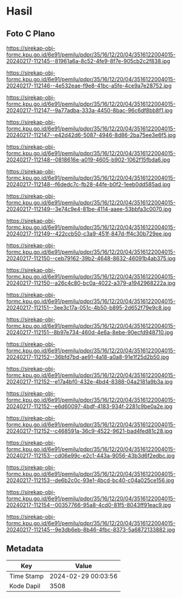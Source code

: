 # Hasil

## Foto C Plano

https://sirekap-obj-formc.kpu.go.id/6e91/pemilu/pdpr/35/16/12/20/04/3516122004015-20240217-112145--81961a6a-8c52-4fe9-8f7e-905cb2c2f838.jpg

https://sirekap-obj-formc.kpu.go.id/6e91/pemilu/pdpr/35/16/12/20/04/3516122004015-20240217-112146--4e532eae-f9e8-41bc-a5fe-4ce9a7e28752.jpg

https://sirekap-obj-formc.kpu.go.id/6e91/pemilu/pdpr/35/16/12/20/04/3516122004015-20240217-112147--9a77adba-333a-4450-8bac-96c6df8bb8f1.jpg

https://sirekap-obj-formc.kpu.go.id/6e91/pemilu/pdpr/35/16/12/20/04/3516122004015-20240217-112147--e42d42d6-5087-4946-8d86-2ba75ee3e6f5.jpg

https://sirekap-obj-formc.kpu.go.id/6e91/pemilu/pdpr/35/16/12/20/04/3516122004015-20240217-112148--0818616e-a019-4605-b902-1062f15fbda6.jpg

https://sirekap-obj-formc.kpu.go.id/6e91/pemilu/pdpr/35/16/12/20/04/3516122004015-20240217-112148--f6dedc7c-fb28-44fe-b0f2-1eeb0dd585ad.jpg

https://sirekap-obj-formc.kpu.go.id/6e91/pemilu/pdpr/35/16/12/20/04/3516122004015-20240217-112149--3e74c9e4-81be-4114-aaee-53bbfa3c0070.jpg

https://sirekap-obj-formc.kpu.go.id/6e91/pemilu/pdpr/35/16/12/20/04/3516122004015-20240217-112149--422ccb50-c3a9-451f-847d-ff4c30b729ee.jpg

https://sirekap-obj-formc.kpu.go.id/6e91/pemilu/pdpr/35/16/12/20/04/3516122004015-20240217-112150--ceb79162-39b2-4648-8632-46091b4ab375.jpg

https://sirekap-obj-formc.kpu.go.id/6e91/pemilu/pdpr/35/16/12/20/04/3516122004015-20240217-112150--a26c4c80-bc0a-4022-a379-a1942968222a.jpg

https://sirekap-obj-formc.kpu.go.id/6e91/pemilu/pdpr/35/16/12/20/04/3516122004015-20240217-112151--3ee3c17a-051c-4b50-b895-2d652f79e9c8.jpg

https://sirekap-obj-formc.kpu.go.id/6e91/pemilu/pdpr/35/16/12/20/04/3516122004015-20240217-112151--8b97e734-460d-4e6a-8ebe-90ecfd948710.jpg

https://sirekap-obj-formc.kpu.go.id/6e91/pemilu/pdpr/35/16/12/20/04/3516122004015-20240217-112152--36bfd7bd-ae91-4a18-a0a8-91e1f25d2b50.jpg

https://sirekap-obj-formc.kpu.go.id/6e91/pemilu/pdpr/35/16/12/20/04/3516122004015-20240217-112152--e17a4bf0-432e-4bd4-8388-04a2181a9b3a.jpg

https://sirekap-obj-formc.kpu.go.id/6e91/pemilu/pdpr/35/16/12/20/04/3516122004015-20240217-112152--e6d60097-4bdf-4183-934f-2281c9be0a2e.jpg

https://sirekap-obj-formc.kpu.go.id/6e91/pemilu/pdpr/35/16/12/20/04/3516122004015-20240217-112152--c468591a-36c9-4522-9621-bad4fed81c28.jpg

https://sirekap-obj-formc.kpu.go.id/6e91/pemilu/pdpr/35/16/12/20/04/3516122004015-20240217-112153--cd06e99c-e2c1-443a-9056-43b3d6f2edbc.jpg

https://sirekap-obj-formc.kpu.go.id/6e91/pemilu/pdpr/35/16/12/20/04/3516122004015-20240217-112153--de6b2c0c-93e1-4bcd-bc40-c04a025ce156.jpg

https://sirekap-obj-formc.kpu.go.id/6e91/pemilu/pdpr/35/16/12/20/04/3516122004015-20240217-112154--00357766-95a8-4cd0-81f5-8043ff91eac9.jpg

https://sirekap-obj-formc.kpu.go.id/6e91/pemilu/pdpr/35/16/12/20/04/3516122004015-20240217-112145--9e3db6eb-8b46-4fbc-8373-5a6872133882.jpg


## Metadata

| Key        | Value               |
| ---------- | ------------------- |
| Time Stamp | 2024-02-29 00:03:56 |
| Kode Dapil | 3508                |



